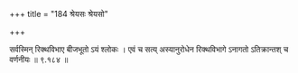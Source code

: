 +++
title = "184 श्रेयसः श्रेयसो"

+++

सर्वस्मिन् रिक्थविभाए बीजभूतो ऽयं श्लोकः । एवं च सत्य् अस्यानुरोधेन रिक्थविभागे ऽनागतो ऽतिक्रान्तश् च वर्णनीयः ॥ ९.१८४ ॥